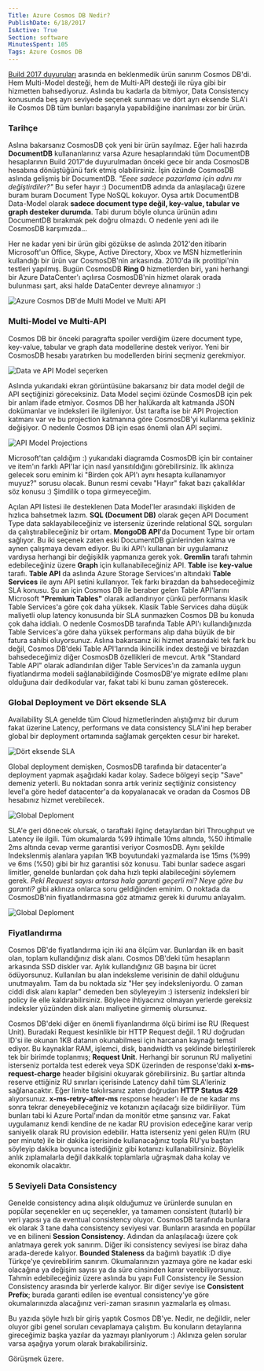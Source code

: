 ```yaml
---
Title: Azure Cosmos DB Nedir?
PublishDate: 6/18/2017
IsActive: True
Section: software
MinutesSpent: 105
Tags: Azure Cosmos DB
---
```

[Build 2017 duyuruları](https://twitter.com/i/moments/862729849965748224) arasında en beklenmedik ürün sanırım Cosmos DB'di. Hem Multi-Model desteği, hem de Multi-API desteği ile rüya gibi bir hizmetten bahsediyoruz. Aslında bu kadarla da bitmiyor, Data Consistency konusunda beş ayrı seviyede seçenek sunması ve dört ayrı eksende SLA'i ile Cosmos DB tüm bunları başarıyla yapabildiğine inanılması zor bir ürün.

### Tarihçe

Aslına bakarsanız CosmosDB çok yeni bir ürün sayılmaz. Eğer hali hazırda **DocumentDB** kullananlarınız varsa Azure hesaplarındaki tüm DocumentDB hesaplarının Build 2017'de duyurulmadan önceki gece bir anda CosmosDB hesabına dönüştüğünü fark etmiş olabilirsiniz. İşin özünde CosmosDB aslında gelişmiş bir DocumentDB. *"Eeee sadece pazarlama için adını mı değiştirdiler?"* Bu sefer hayır :) DocumentDB adında da anlaşılacağı üzere buram buram Document Type NoSQL kokuyor. Oysa artık DocumentDB Data-Model olarak **sadece document type değil, key-value, tabular ve graph desteker durumda**. Tabi durum böyle olunca ürünün adını DocumentDB bırakmak pek doğru olmazdı. O nedenle yeni adı ile CosmosDB karşımızda... 

Her ne kadar yeni bir ürün gibi gözükse de aslında 2012'den itibarin Microsoft'un Office, Skype, Active Directory, Xbox ve MSN hizmetlerinin kullandığı bir ürün var CosmosDB'nin arkasında. 2010'da ilk protitipi'nin testleri yapılmış. Bugün CosmosDB **Ring 0** hizmetlerden biri, yani herhangi bir Azure DataCenter'ı açılırsa CosmosDB'nin hizmet olarak orada bulunması şart, aksi halde DataCenter devreye alınamıyor :) 

![Azure Cosmos DB'de Multi Model ve Multi API](media/Azure-Cosmos-DB-101/cosmos-db.jpg)

### Multi-Model ve Multi-API

Cosmos DB bir önceki paragrafta spoiler verdiğim üzere document type, key-value, tabular ve graph data modellerine destek veriyor. Yeni bir CosmosDB hesabı yaratırken bu modellerden birini seçmeniz gerekmiyor. 

![Data ve API Model seçerken](media/Azure-Cosmos-DB-101/2017-06-18_13-35-46.png)

Aslında yukarıdaki ekran görüntüsüne bakarsanız bir data model değil de API seçtiğinizi göreceksiniz. Data Model seçimi özünde CosmosDB için pek bir anlam ifade etmiyor. Cosmos DB her halükarda alt katmanda JSON dokümanlar ve indeksleri ile ilgileniyor. Üst tarafta ise bir API Projection katmanı var ve bu projection katmanına göre CosmosDB'yi kullanma şekliniz değişiyor. O nedenle Cosmos DB için esas önemli olan API seçimi.

![API Model Projections](media/Azure-Cosmos-DB-101/projections.png)

Microsoft'tan çaldığım :) yukarıdaki diagramda CosmosDB için bir container ve item'ın farklı API'lar için nasıl yansıtıldığını görebilirsiniz. İlk aklınıza gelecek soru eminim ki "Birden çok API'ı aynı hesapta kullanamıyor muyuz?" sorusu olacak. Bunun resmi cevabı "Hayır" fakat bazı çakallıklar söz konusu :) Şimdilik o topa girmeyeceğim.

Açılan API listesi ile desteklenen Data Model'ler arasındaki ilişkiden de hızlıca bahsetmek lazım. **SQL (Document DB)** olarak geçen API Document Type data saklayabileceğiniz ve isterseniz üzerinde relational SQL sorguları da çalıştırabileceğiniz bir ortam. **MongoDB API**'da Document Type bir ortam sağlıyor. Bu iki seçenek zaten eski DocumentDB günlerinden kalma ve aynen çalışmaya devam ediyor. Bu iki API'ı kullanan bir uygulamanız vardıysa herhangi bir değişiklik yapmanıza gerek yok. **Gremlin** tarafı tahmin edebileceğiniz üzere **Graph** için kullanabileceğiniz API. **Table** ise **key-value** tarafı. **Table API** da aslında Azure Storage Services'ın altındaki **Table Services** ile aynı API setini kullanıyor. Tek farkı birazdan da bahsedeceğimiz SLA konusu. Şu an için Cosmos DB ile beraber gelen Table API'larını Microsoft **"Premium Tables"** olarak adlandırıyor çünkü performansı klasik Table Services'a göre çok daha yüksek. Klasik Table Services daha düşük maliyetli olup latency konusunda bir SLA sunmazken Cosmos DB bu konuda çok daha iddialı. O nedenle CosmosDB tarafında Table API'ı kullandığınızda Table Services'a göre daha yüksek performans alıp daha büyük de bir fatura sahibi oluyorsunuz. Aslına bakarsanız iki hizmet arasındaki tek fark bu değil, Cosmos DB'deki Table API'larında ikincilik index desteği ve birazdan bahsedeceğimiz diğer CosmosDB özellikleri de mevcut. Artık "Standard Table API" olarak adlandırılan diğer Table Services'ın da zamanla uygun fiyatlandırma modeli sağlanabildiğinde CosmosDB'ye migrate edilme planı olduğuna dair dedikodular var, fakat tabi ki bunu zaman gösterecek.

### Global Deployment ve Dört eksende SLA

Availability SLA genelde tüm Cloud hizmetlerinden alıştığımız bir durum fakat üzerine Latency, performans ve data consistency SLA'ini hep beraber global bir deployment ortamında sağlamak gerçekten cesur bir hareket. 

![Dört eksende SLA](media/Azure-Cosmos-DB-101/sla.jpg)

Global deployment demişken, CosmosDB tarafında bir datacenter'a deployment yapmak aşağıdaki kadar kolay. Sadece bölgeyi seçip "Save" demeniz yeterli. Bu noktadan sonra artık veriniz seçtiğiniz consistency level'a göre hedef datacenter'a da kopyalanacak ve oradan da Cosmos DB hesabınız hizmet verebilecek.

![Global Deploment](media/Azure-Cosmos-DB-101/2017-06-18_14-10-48.gif)

SLA'e geri dönecek olursak, o taraftaki ilginç detaylardan biri Throughput ve Latency ile ilgili. Tüm okumalarda %99 ihtimalle 10ms altında, %50 ihtimalle 2ms altında cevap verme garantisi veriyor CosmosDB. Aynı şekilde Indekslenmiş alanlara yapılan 1KB boyutundaki yazmalarda ise 15ms (%99) ve 6ms (%50) gibi bir hız garantisi söz konusu. Tabi bunlar sadece asgari limitler, genelde bunlardan çok daha hızlı tepki alabileceğini söylemem gerek. *Peki Request sayısı artarsa hala garanti geçerli mi? Neye göre bu garanti?* gibi aklınıza onlarca soru geldiğinden eminim. O noktada da CosmosDB'nin fiyatlandırmasına göz atmamız gerek ki durumu anlayalım.

![Global Deploment](media/Azure-Cosmos-DB-101/latency.png)

### Fiyatlandırma

Cosmos DB'de fiyatlandırma için iki ana ölçüm var. Bunlardan ilk en basit olan, toplam kullandığınız disk alanı. Cosmos DB'deki tüm hesapların arkasında SSD diskler var. Aylık kullandığınız GB başına bir ücret ödüyorsunuz. Kullanılan bu alan indeksleme verisinin de dahil olduğunu unutmayalım. Tam da bu noktada siz "Her şey indeksleniyordu. O zaman ciddi disk alanı kaplar" demeden ben söyleyeyim :) isterseniz indeksleri bir policy ile elle kaldırabilirsiniz. Böylece ihtiyacınız olmayan yerlerde gereksiz indeksler yüzünden disk alanı maliyetine girmemiş olursunuz. 

Cosmos DB'deki diğer en önemli fiyanlandırma ölçü birimi ise RU (Request Unit). Buradaki Request kesinlikle bir HTTP Request değil. 1 RU doğrudan ID'si ile okunan 1KB datanın okunabilmesi için harcanan kaynağı temsil ediyor. Bu kaynaklar RAM, işlemci, disk, bandwidth vs şeklinde birleştirilerek tek bir birimde toplanmış; **Request Unit**. Herhangi bir sorunun RU maliyetini isterseniz portalda test ederek veya SDK üzerinden de response'daki **x-ms-request-charge** header bilgisini okuyarak görebilirsiniz. Bu şartlar altında reserve ettiğiniz RU sınırları içerisinde Latency dahil tüm SLA'leriniz sağlanacaktır. Eğer limite takılırsanız zaten doğrudan **HTTP Status 429** alıyorsunuz. **x-ms-retry-after-ms** response header'ı ile de ne kadar ms sonra tekrar deneyebileceğiniz ve kotanızın açılacağı size bildiriliyor. Tüm bunları tabi ki Azure Portal'ından da monitör etme şansınız var. Fakat uygulamanız kendi kendine de ne kadar RU provision edeceğine karar verip saniyelik olarak RU provision edebilir. Hatta isterseniz yeni gelen RU/m (RU per minute) ile bir dakika içerisinde kullanacağınız topla RU'yu baştan söyleyip dakika boyunca istediğiniz gibi kotanızı kullanabilirsiniz. Böylelik anlık zıplamalarla değil dakikalık toplamlarla uğraşmak daha kolay ve ekonomik olacaktır.

### 5 Seviyeli Data Consistency

Genelde consistency adına alışık olduğumuz ve ürünlerde sunulan en popülar seçenekler en uç seçenekler, ya tamamen consistent (tutarlı) bir veri yapısı ya da eventual consistency oluyor. CosmosDB tarafında bunlara ek olarak 3 tane daha consistency seviyesi var. Bunların arasında en popülar ve en bilineni **Session Consistency**. Adından da anlaşılacağı üzere çok anlatmaya gerek yok sanırım. Diğer iki consistency seviyesi ise biraz daha arada-derede kalıyor. **Bounded Staleness** da bağımlı bayatlık :D diye Türkçe'ye çevirebilirim sanırım.  Okumalarınızın yazmaya göre ne kadar eski olacağına ya değişim sayısı ya da süre cinsinden karar verebiliyorsunuz. Tahmin edebileceğiniz üzere aslında bu yapı Full Consistency ile Session Consistency arasında bir yerlerde kalıyor. Bir diğer seviye ise **Consistent Prefix**; burada garanti edilen ise eventual consistency'ye göre okumalarınızda alacağınız veri-zaman sırasının yazmalarla eş olması. 

Bu yazıda şöyle hızlı bir giriş yaptık Cosmos DB'ye. Nedir, ne değildir, neler oluyor gibi genel soruları cevaplamaya çalıştım. Bu konuların detaylarına gireceğimiz başka yazılar da yazmayı planlıyorum :) Aklınıza gelen sorular varsa aşağıya yorum olarak bırakabilirsiniz.

Görüşmek üzere. 

